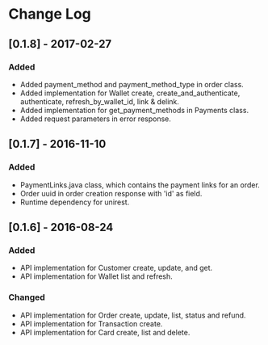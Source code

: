 # Change Log

## [0.1.8] - 2017-02-27
### Added
- Added payment_method and payment_method_type in order class.
- Added implementation for Wallet create, create_and_authenticate, authenticate, refresh_by_wallet_id, link & delink.
- Added implementation for get_payment_methods in Payments class.
- Added request parameters in error response.

## [0.1.7] - 2016-11-10
### Added
- PaymentLinks.java class, which contains the payment links for an order.
- Order uuid in order creation response with 'id' as field.
- Runtime dependency for unirest.

## [0.1.6] - 2016-08-24
### Added
- API implementation for Customer create, update, and get.
- API implementation for Wallet list and refresh.

### Changed
- API implementation for Order create, update, list, status and refund.
- API implementation for Transaction create.
- API implementation for Card create, list and delete.